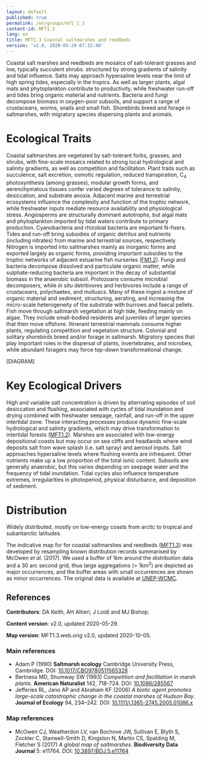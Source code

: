 ```yaml
---
layout: default
published: true
permalink: /en/groups/mft_1_3
content-id: MFT1.3
lang: en
title: MFT1.3 Coastal saltmarshes and reedbeds
version: 'v2.0, 2020-05-29 07:32:48'
---
```


Coastal salt marshes and reedbeds are mosaics of salt-tolerant grasses and low, typically succulent shrubs. structured by strong gradients of salinity and tidal influence. Salts may approach hypersaline levels near the limit of high spring tides, especially in the tropics. As well as larger plants, algal mats and phytoplankton contribute to productivity, while freshwater run-off and tides bring organic material and nutrients. Bacteria and fungi decompose biomass in oxygen-poor subsoils, and support a range of crustaceans, worms, snails and small fish. Shorebirds breed and forage in saltmarshes, with migratory species dispersing plants and animals.

# Ecological Traits
 
Coastal saltmarshes are vegetated by salt-tolerant forbs, grasses, and shrubs, with fine-scale mosaics related to strong local hydrological and salinity gradients, as well as competition and facilitation. Plant traits such as succulence, salt excretion, osmotic regulation, reduced transpiration, C<sub>4</sub> photosynthesis (among grasses), modular growth forms, and aerenchymatous tissues confer varied degrees of tolerance to salinity, desiccation, and substrate anoxia. Adjacent marine and terrestrial ecosystems influence the complexity and function of the trophic network, while freshwater inputs mediate resource availability and physiological stress. Angiosperms are structurally dominant autotrophs, but algal mats and phytoplankton imported by tidal waters contribute to primary production. Cyanobacteria and rhizobial bacteria are important N-fixers. Tides and run-off bring subsidies of organic detritus and nutrients (including nitrates) from marine and terrestrial sources, respectively. Nitrogen is imported into saltmarshes mainly as inorganic forms and exported largely as organic forms, providing important subsidies to the trophic networks of adjacent estuarine fish nurseries ([FM1.2](/explore/groups/FM1.2)). Fungi and bacteria decompose dissolved and particulate organic matter, while sulphate-reducing bacteria are important in the decay of substantial biomass in the anaerobic subsoil. Protozoans consume microbial decomposers, while _in situ_ detritivores and herbivores include a range of crustaceans, polychaetes, and molluscs. Many of these ingest a mixture of organic material and sediment, structuring, aerating, and increasing the micro-scale heterogeneity of the substrate with burrows and faecal pellets. Fish move through saltmarsh vegetation at high tide, feeding mainly on algae. They include small-bodied residents and juveniles of larger species that then move offshore. Itinerant terrestrial mammals consume higher plants, regulating competition and vegetation structure. Colonial and solitary shorebirds breed and/or forage in saltmarsh. Migratory species that play important roles in the dispersal of plants, invertebrates, and microbes, while abundant foragers may force top-down transformational change.

[DIAGRAM]

# Key Ecological Drivers
 
High and variable salt concentration is driven by alternating episodes of soil desiccation and flushing, associated with cycles of tidal inundation and drying combined with freshwater seepage, rainfall, and run-off in the upper intertidal zone. These interacting processes produce dynamic fine-scale hydrological and salinity gradients, which may drive transformation to intertidal forests ([MFT1.2](/explore/groups/MFT1.2)). Marshes are associated with low-energy depositional coasts but may occur on sea cliffs and headlands where wind deposits salt from wave splash (i.e. salt spray) and aerosol inputs. Salt approaches hypersaline levels where flushing events are infrequent. Other nutrients make up a low proportion of the total ionic content. Subsoils are generally anaerobic, but this varies depending on seepage water and the frequency of tidal inundation. Tidal cycles also influence temperature extremes, irregularities in photoperiod, physical disturbance, and deposition of sediment.
 
# Distribution
 
Widely distributed, mostly on low-energy coasts from arctic to tropical and subantarctic latitudes.

The indicative map for for coastal saltmarshes and reedbeds ([MFT1.3](/explore/groups/MFT1.3)) was developed by resampling known distribution records summarised by McOwen _et al._ (2017). We used a buffer of 1km around the distribution data and a 30 arc second grid, thus large aggregations (> 1km<sup>2</sup>) are depicted as major occurrences, and the buffer areas with small occurrences are shown as minor occurrences. The original data is available at [UNEP-WCMC](http://data.unep-wcmc.org/datasets/43).

## References

**Contributors**: DA Keith, AH Altieri, J Loidi and MJ Bishop.

**Content version**: v2.0, updated 2020-05-29.

**Map version**: MFT1.3.web.orig v2.0, updated 2020-10-05.

### Main references
* Adam P  (1990) **Saltmarsh ecology** Cambridge University Press, Cambridge. DOI: [10.1017/CBO9780511565328](http://doi.org/10.1017/CBO9780511565328)
* Bertness MD, Shumway SW (1993) *Competition and facilitation in marsh plants*. **American Naturalist** 142, 718-724. DOI: [10.1086/285567](http://doi.org/10.1086/285567)
* Jefferies RL, Jano AP and Abraham KF (2006) *A biotic agent promotes large-scale catastrophic change in the coastal marshes of Hudson Bay*. **Journal of Ecology** 94, 234–242. DOI: [10.1111/j.1365-2745.2005.01086.x](http://doi.org/10.1111/j.1365-2745.2005.01086.x)

### Map references
* McOwen CJ, Weatherdon LV, van Bochove JW, Sullivan E, Blyth S, Zockler C, Stanwell-Smith D, Kingston N, Martin CS, Spalding M, Fletcher S  (2017) *A global map of saltmarshes*. **Biodiversity Data Journal** 5: e11764. DOI: [10.3897/BDJ.5.e11764](http://doi.org/10.3897/BDJ.5.e11764)
